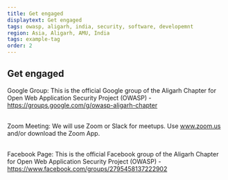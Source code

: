 ```yaml
---
title: Get engaged
displaytext: Get engaged
tags: owasp, aligarh, india, security, software, developemnt
region: Asia, Aligarh, AMU, India
tags: example-tag
order: 2
---
```


## Get engaged

Google Group: This is the official Google group of the Aligarh Chapter for Open Web Application Security Project (OWASP) - https://groups.google.com/g/owasp-aligarh-chapter <br/><br/>

Zoom Meeting: We will use Zoom or Slack for meetups. Use www.zoom.us and/or download the Zoom App. <br/><br/>

Facebook Page: This is the official Facebook group of the Aligarh Chapter for Open Web Application Security Project (OWASP) - https://www.facebook.com/groups/2795458137222902 <br/><br/>
